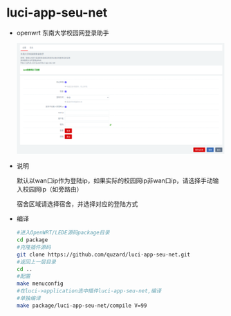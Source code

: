 # luci-app-seu-net
- openwrt 东南大学校园网登录助手

  ![pic.png](pic.png)

- 说明

  默认以wan口ip作为登陆ip，如果实际的校园网ip非wan口ip，请选择手动输入校园网ip（如旁路由）

  宿舍区域请选择宿舍，并选择对应的登陆方式

- 编译

    ```bash
    #进入OpenWRT/LEDE源码package目录
    cd package
    #克隆插件源码
    git clone https://github.com/quzard/luci-app-seu-net.git
    #返回上一层目录
    cd ..
    #配置
    make menuconfig
    #在luci->application选中插件luci-app-seu-net,编译
    #单独编译
    make package/luci-app-seu-net/compile V=99
    ```
